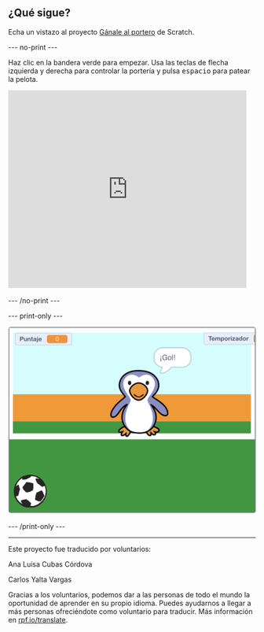 ## ¿Qué sigue?

Echa un vistazo al proyecto [Gánale al portero](https://projects.raspberrypi.org/es-LA/projects/beat-the-goalie) de Scratch.

--- no-print ---

Haz clic en la bandera verde para empezar. Usa las teclas de flecha izquierda y derecha para controlar la portería y pulsa <kbd>espacio</kbd> para patear la pelota.

<div class="scratch-preview">
  <iframe allowtransparency="true" width="485" height="402" src="https://scratch.mit.edu/projects/embed/406204960/?autostart=false" frameborder="0" scrolling="no"></iframe>
</div>

--- /no-print ---

--- print-only ---

![captura de pantalla del juego](images/goalie-final.png)

--- /print-only ---


***
Este proyecto fue traducido por voluntarios:

Ana Luisa Cubas Córdova

Carlos Yalta Vargas

Gracias a los voluntarios, podemos dar a las personas de todo el mundo la oportunidad de aprender en su propio idioma. Puedes ayudarnos a llegar a más personas ofreciéndote como voluntario para traducir. Más información en [rpf.io/translate](https://rpf.io/translate).
